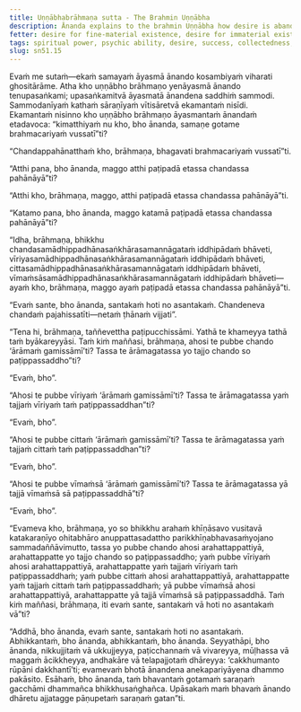```yaml
---
title: Uṇṇābhabrāhmaṇa sutta - The Brahmin Uṇṇābha
description: Ānanda explains to the brahmin Uṇṇābha how desire is abandoned by developing the four bases of psychic ability.
fetter: desire for fine-material existence, desire for immaterial existence, conceit, restlessness, ignorance
tags: spiritual power, psychic ability, desire, success, collectedness, aspiration, persistence, energy, mind, investigation, reflection, close examination, sn, sn45-56, sn51
slug: sn51.15
---
```


Evaṁ me sutaṁ—ekaṁ samayaṁ āyasmā ānando kosambiyaṁ viharati ghositārāme. Atha kho uṇṇābho brāhmaṇo yenāyasmā ānando tenupasaṅkami; upasaṅkamitvā āyasmatā ānandena saddhiṁ sammodi. Sammodanīyaṁ kathaṁ sāraṇīyaṁ vītisāretvā ekamantaṁ nisīdi. Ekamantaṁ nisinno kho uṇṇābho brāhmaṇo āyasmantaṁ ānandaṁ etadavoca: “kimatthiyaṁ nu kho, bho ānanda, samaṇe gotame brahmacariyaṁ vussatī”ti?

“Chandappahānatthaṁ kho, brāhmaṇa, bhagavati brahmacariyaṁ vussatī”ti.

“Atthi pana, bho ānanda, maggo atthi paṭipadā etassa chandassa pahānāyā”ti?

“Atthi kho, brāhmaṇa, maggo, atthi paṭipadā etassa chandassa pahānāyā”ti.

“Katamo pana, bho ānanda, maggo katamā paṭipadā etassa chandassa pahānāyā”ti?

“Idha, brāhmaṇa, bhikkhu chandasamādhippadhānasaṅkhārasamannāgataṁ iddhipādaṁ bhāveti, vīriyasamādhippadhānasaṅkhārasamannāgataṁ iddhipādaṁ bhāveti, cittasamādhippadhānasaṅkhārasamannāgataṁ iddhipādaṁ bhāveti, vīmaṁsāsamādhippadhānasaṅkhārasamannāgataṁ iddhipādaṁ bhāveti—ayaṁ kho, brāhmaṇa, maggo ayaṁ paṭipadā etassa chandassa pahānāyā”ti.

“Evaṁ sante, bho ānanda, santakaṁ hoti no asantakaṁ. Chandeneva chandaṁ pajahissatīti—netaṁ ṭhānaṁ vijjati”.

“Tena hi, brāhmaṇa, taññevettha paṭipucchissāmi. Yathā te khameyya tathā taṁ byākareyyāsi. Taṁ kiṁ maññasi, brāhmaṇa, ahosi te pubbe chando ‘ārāmaṁ gamissāmī’ti? Tassa te ārāmagatassa yo tajjo chando so paṭippassaddho”ti?

“Evaṁ, bho”.

“Ahosi te pubbe vīriyaṁ ‘ārāmaṁ gamissāmī’ti? Tassa te ārāmagatassa yaṁ tajjaṁ vīriyaṁ taṁ paṭippassaddhan”ti?

“Evaṁ, bho”.

“Ahosi te pubbe cittaṁ ‘ārāmaṁ gamissāmī’ti? Tassa te ārāmagatassa yaṁ tajjaṁ cittaṁ taṁ paṭippassaddhan”ti?

“Evaṁ, bho”.

“Ahosi te pubbe vīmaṁsā ‘ārāmaṁ gamissāmī’ti? Tassa te ārāmagatassa yā tajjā vīmaṁsā sā paṭippassaddhā”ti?

“Evaṁ, bho”.

“Evameva kho, brāhmaṇa, yo so bhikkhu arahaṁ khīṇāsavo vusitavā katakaraṇīyo ohitabhāro anuppattasadattho parikkhīṇabhavasaṁyojano sammadaññāvimutto, tassa yo pubbe chando ahosi arahattappattiyā, arahattappatte yo tajjo chando so paṭippassaddho; yaṁ pubbe vīriyaṁ ahosi arahattappattiyā, arahattappatte yaṁ tajjaṁ vīriyaṁ taṁ paṭippassaddhaṁ; yaṁ pubbe cittaṁ ahosi arahattappattiyā, arahattappatte yaṁ tajjaṁ cittaṁ taṁ paṭippassaddhaṁ; yā pubbe vīmaṁsā ahosi arahattappattiyā, arahattappatte yā tajjā vīmaṁsā sā paṭippassaddhā. Taṁ kiṁ maññasi, brāhmaṇa, iti evaṁ sante, santakaṁ vā hoti no asantakaṁ vā”ti?

“Addhā, bho ānanda, evaṁ sante, santakaṁ hoti no asantakaṁ. Abhikkantaṁ, bho ānanda, abhikkantaṁ, bho ānanda. Seyyathāpi, bho ānanda, nikkujjitaṁ vā ukkujjeyya, paṭicchannaṁ vā vivareyya, mūḷhassa vā maggaṁ ācikkheyya, andhakāre vā telapajjotaṁ dhāreyya: ‘cakkhumanto rūpāni dakkhantī’ti; evamevaṁ bhotā ānandena anekapariyāyena dhammo pakāsito. Esāhaṁ, bho ānanda, taṁ bhavantaṁ gotamaṁ saraṇaṁ gacchāmi dhammañca bhikkhusaṅghañca. Upāsakaṁ maṁ bhavaṁ ānando dhāretu ajjatagge pāṇupetaṁ saraṇaṁ gatan”ti.

